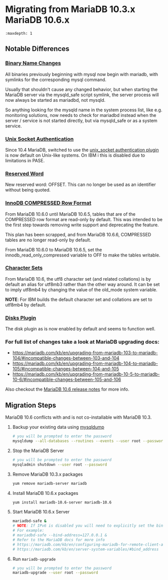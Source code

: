 # Migrating from MariaDB 10.3.x MariaDB 10.6.x

```{toctree}
:maxdepth: 1
```

## Notable Differences

### [Binary Name Changes](https://mariadb.com/kb/en/upgrading-from-mariadb-104-to-mariadb-105/#binary-name-changes)
All binaries previously beginning with mysql now begin with mariadb, with symlinks for the corresponding mysql command.

Usually that shouldn't cause any changed behavior, but when starting the MariaDB server via the mysqld_safe script symlink, the server process will now always be started as mariadbd, not mysqld.

So anything looking for the mysqld name in the system process list, like e.g. monitoring solutions, now needs to check for mariadbd instead when the server / service is not started directly, but via mysqld_safe or as a system service.

### [Unix Socket Authentication](https://mariadb.com/kb/en/upgrading-from-mariadb-103-to-mariadb-104/#authentication-and-tls)

Since 10.4 MariaDB, switched to use the [unix_socket authentication plugin](https://mariadb.com/kb/en/authentication-plugin-unix-socket/) is now default on Unix-like systems. On IBM i this is disabled due to limitations in PASE.

### [Reserved Word](https://mariadb.com/kb/en/upgrading-from-mariadb-10-5-to-mariadb-10-6/#reserved-word)
New reserved word: OFFSET. This can no longer be used as an identifier without being quoted.

### [InnoDB COMPRESSED Row Format](https://mariadb.com/kb/en/upgrading-from-mariadb-10-5-to-mariadb-10-6/#innodb-compressed-row-format)
From MariaDB 10.6.0 until MariaDB 10.6.5, tables that are of the COMPRESSED row format are read-only by default. This was intended to be the first step towards removing write support and deprecating the feature.

This plan has been scrapped, and from MariaDB 10.6.6, COMPRESSED tables are no longer read-only by default.

From MariaDB 10.6.0 to MariaDB 10.6.5, set the innodb_read_only_compressed variable to OFF to make the tables writable.

### [Character Sets](https://mariadb.com/kb/en/upgrading-from-mariadb-10-5-to-mariadb-10-6/#character-sets)
From MariaDB 10.6, the utf8 character set (and related collations) is by default an alias for utf8mb3 rather than the other way around. It can be set to imply utf8mb4 by changing the value of the old_mode system variable.

**NOTE**:
For IBM builds the default character set and collations are set to utf8mb4 by default.

### [Disks Plugin](https://mariadb.com/kb/en/disks-plugin/)
The disk plugin as is now enabled by default and seems to function well.

### For full list of changes take a look at MariaDB upgrading docs:
- https://mariadb.com/kb/en/upgrading-from-mariadb-103-to-mariadb-104/#incompatible-changes-between-103-and-104
- https://mariadb.com/kb/en/upgrading-from-mariadb-104-to-mariadb-105/#incompatible-changes-between-104-and-105
- https://mariadb.com/kb/en/upgrading-from-mariadb-10-5-to-mariadb-10-6/#incompatible-changes-between-105-and-106

Also checkout the [MariaDB 10.6 release notes](https://mariadb.com/kb/en/changes-improvements-in-mariadb-106/) for more info.


## Migration Steps

MariaDB 10.6 conflicts with and is not co-installable with MariaDB 10.3.

1. Backup your existing data using [mysqldump](https://mariadb.com/kb/en/backup-and-restore-overview/#mysqldump)
	```sh
	# you will be prompted to enter the password
	mysqldump --all-databases --routines --events --user root --password > db.bak
	```

2. Stop the MariaDB Server
	```sh
	# you will be prompted to enter the password
	mysqladmin shutdown --user root --password
	```

3. Remove MariaDB 10.3.x packages

	```sh
	yum remove mariadb-server mariadb
	```

4. Install MariaDB 10.6.x packages
	```sh
	yum install mariadb-10.6-server mariadb-10.6
	```

5. Start MariaDB 10.6.x Server


	```sh
	mariadbd-safe &
 	# NOTE: If IPv6 is disabled you will need to explicitly set the bind address
 	# For example:
 	# mariadbd-safe --bind-address=127.0.0.1 &
 	# Refer to the MariaDB docs for more info
 	# https://mariadb.com/kb/en/configuring-mariadb-for-remote-client-access/
 	# https://mariadb.com/kb/en/server-system-variables/#bind_address
	```
	
6. Run `mariadb-upgrade`  

	```sh
   # you will be prompted to enter the password
	mariadb-upgrade --user root --password
	```

